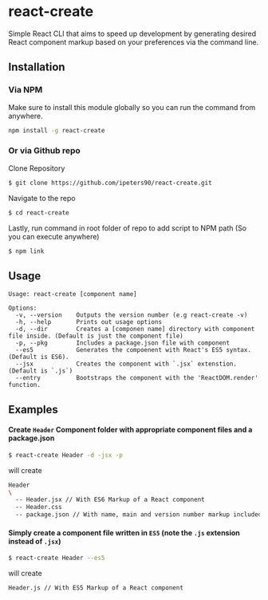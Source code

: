 # react-create
Simple React CLI that aims to speed up development by generating desired React component markup based on your preferences via the command line.

## Installation
### Via NPM
Make sure to install this module globally so you can run the command from anywhere.
```bash
npm install -g react-create
```
### Or via Github repo
Clone Repository
```bash
$ git clone https://github.com/ipeters90/react-create.git
```
Navigate to the repo
```bash
$ cd react-create
```
Lastly, run command in root folder of repo to add script to NPM path (So you can execute anywhere)
```bash
$ npm link
```

## Usage

    Usage: react-create [component name]

    Options:
      -v, --version    Outputs the version number (e.g react-create -v)
      -h, --help       Prints out usage options
      -d, --dir        Creates a [componen name] directory with component file inside. (Default is just the component file)
      -p, --pkg        Includes a package.json file with component
      --es5            Generates the compoenent with React's ES5 syntax. (Default is ES6).
      --jsx            Creates the component with `.jsx` extenstion. (Default is `.js`)
      --entry          Bootstraps the component with the 'ReactDOM.render' function.
      
## Examples
#### Create `Header` Component folder with appropriate component files and a package.json 
```bash
$ react-create Header -d -jsx -p
```
will create
```bash
Header
\
  -- Header.jsx // With ES6 Markup of a React component
  -- Header.css
  -- package.json // With name, main and version number markup included
```

#### Simply create a component file written in `ES5` (note the `.js` extension instead of `.jsx`)
```bash
$ react-create Header --es5
```
will create
```bash
Header.js // With ES5 Markup of a React component
```
